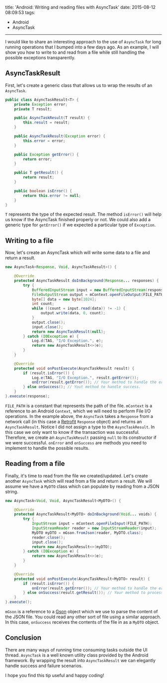 title: 'Android: Writing and reading files with AsyncTask'
date: 2015-08-12 08:09:53
tags:
- Android
- AsyncTask
---
I would like to share an interesting approach to the use of `AsyncTask` for long running operations that I bumped into a few days ago. As an example, I will show you how to write to and read from a file while still handling the possible exceptions transparently.

AsyncTaskResult
---------------

First, let's create a generic class that allows us to wrap the results of an `AsyncTask`.

```Java
public class AsyncTaskResult<T> {
    private Exception error;
    private T result;

    public AsyncTaskResult(T result) {
        this.result = result;
    }

    public AsyncTaskResult(Exception error) {
        this.error = error;
    }

    public Exception getError() {
        return error;
    }

    public T getResult() {
        return result;
    }

    public boolean isError() {
        return this.error != null;
    }
}
```

`T` represents the type of the expected result. The method `isError()` will help us know if the AsyncTask finished properly or not. We could also add a generic type for `getError()` if we expected a particular type of `Exception`.

Writing to a file
-----------------

Now, let's create an AsyncTask which will write some data to a file and return a result.

```Java
new AsyncTask<Response, Void, AsyncTaskResult>() {

    @Override
    protected AsyncTaskResult doInBackground(Response... responses) {
        try {
            BufferedInputStream input = new BufferedInputStream(responses[0].getBody().in());
            FileOutputStream output = mContext.openFileOutput(FILE_PATH, Context.MODE_PRIVATE);
            byte[] data = new byte[1024];
            int count;
            while ((count = input.read(data)) != -1) {
                output.write(data, 0, count);
            }
            output.close();
            input.close();
            return new AsyncTaskResult(null);
        } catch (IOException e) {
            Log.d(TAG, "I/O Exception.", e);
            return new AsyncTaskResult<>(e);
        }
    }

    @Override
    protected void onPostExecute(AsyncTaskResult result) {
        if (result.isError()) {
            Log.e(TAG, "I/O Exception.", result.getError());
            onError(result.getError()); // Your method to handle the error.
        } else onSuccess(); // Yout method to handle success.
    }
}.execute(response);
```

`FILE_PATH` is a constant that represents the path of the file. `mContext` is a reference to an Android `Context`, which we will need to perform File I/O operations. In the example above, the `AsyncTask` takes a `Response` from a network call (in this case a [Retrofit](http://square.github.io/retrofit/) `Response` object) and returns an `AsyncTaskResult`. Notice I did not assign a type to the `AsyncTaskResult`. In this case we only want to know if the transaction was successful. Therefore, we create an `AsyncTaskResult` passing `null` to its constructor if we were successful. `onError` and `onSuccess` are methods you need to implement to handle the possible results.

Reading from a file
-------------------

Finally, it's time to read from the file we created/updated. Let's create another `AsyncTask` which will read from a file and return a result. We will assume we have a `MyDTO` class which can populate by reading from a JSON string.

```Java
new AsyncTask<Void, Void, AsyncTaskResult<MyDTO>() {

    @Override
    protected AsyncTaskResult<MyDTO> doInBackground(Void... voids) {
        try {
            InputStream input = mContext.openFileInput(FILE_PATH);
            InputStreamReader reader = new InputStreamReader(input);
            MyDTO myDTO = mGson.fromJson(reader, MyDTO.class);
            reader.close();
            input.close();
            return new AsyncTaskResult<>(myDTO);
        } catch (IOException e) {
            return new AsyncTaskResult<>(e);
        }
    }

    @Override
    protected void onPostExecute(AsyncTaskResult<MyDTO> result) {
        if (result.isError()) {
            onError(result.getError()); // Your method to handle the error.
        } else onSuccess(result.getResult()); // Your method to process the result.
    }
}.execute();
```

`mGson` is a reference to a [Gson](https://github.com/google/gson) object which we use to parse the content of the JSON file. You could read any other sort of file using a similar approach. In this case, `onSuccess` receives the contents of the file in as a `MyDTO` object.

Conclusion
----------

There are many ways of running time consuming tasks outside the UI thread. `AsyncTask` is a well known utility class provided by the Android framework. By wrapping the result into `AsyncTaskResult` we can elegantly handle success and failure scenarios.

I hope you find this tip useful and happy coding!
